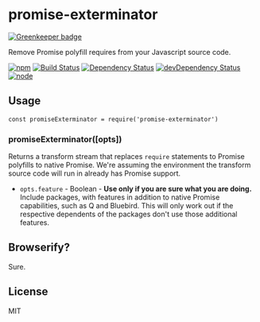 # promise-exterminator

[![Greenkeeper badge](https://badges.greenkeeper.io/seangenabe/promise-exterminator.svg)](https://greenkeeper.io/)

Remove Promise polyfill requires from your Javascript source code.

[![npm](https://img.shields.io/npm/v/promise-exterminator.svg?style=flat-square)](https://www.npmjs.com/package/promise-exterminator)
[![Build Status](https://img.shields.io/travis/seangenabe/promise-exterminator/master.svg?style=flat-square)](https://travis-ci.org/seangenabe/promise-exterminator)
[![Dependency Status](https://img.shields.io/david/seangenabe/promise-exterminator.svg?style=flat-square)](https://david-dm.org/seangenabe/promise-exterminator)
[![devDependency Status](https://img.shields.io/david/dev/seangenabe/promise-exterminator.svg?style=flat-square)](https://david-dm.org/seangenabe/promise-exterminator#info=devDependencies)
[![node](https://img.shields.io/node/v/promise-exterminator.svg?style=flat-square)](https://nodejs.org/en/download/)

## Usage

```
const promiseExterminator = require('promise-exterminator')
```

### promiseExterminator([opts])

Returns a transform stream that replaces `require` statements to Promise polyfills to native Promise. We're assuming the environment the transform source code will run in already has Promise support.

* `opts.feature` - Boolean - **Use only if you are sure what you are doing.** Include packages, with features in addition to native Promise capabilities, such as Q and Bluebird. This will only work out if the respective dependents of the packages don't use those additional features.

## Browserify?

Sure.

## License

MIT
